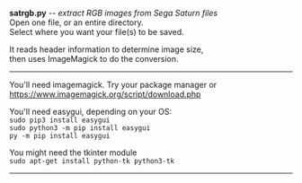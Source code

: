 **satrgb.py** -- *extract RGB images from Sega Saturn files*  
Open one file, or an entire directory.  
Select where you want your file(s) to be saved.  

It reads header information to determine image size,  
then uses ImageMagick to do the conversion.  

---

You'll need imagemagick.  Try your package manager or  
https://www.imagemagick.org/script/download.php  

You'll need easygui, depending on your OS:  
    `sudo pip3 install easygui`  
    `sudo python3 -m pip install easygui`  
    `py -m pip install easygui`  

You might need the tkinter module  
    `sudo apt-get install python-tk python3-tk`  

---
